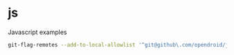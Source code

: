 # js
Javascript examples

```sh
git-flag-remotes --add-to-local-allowlist '^git@github\.com/opendroid/js.git'
```